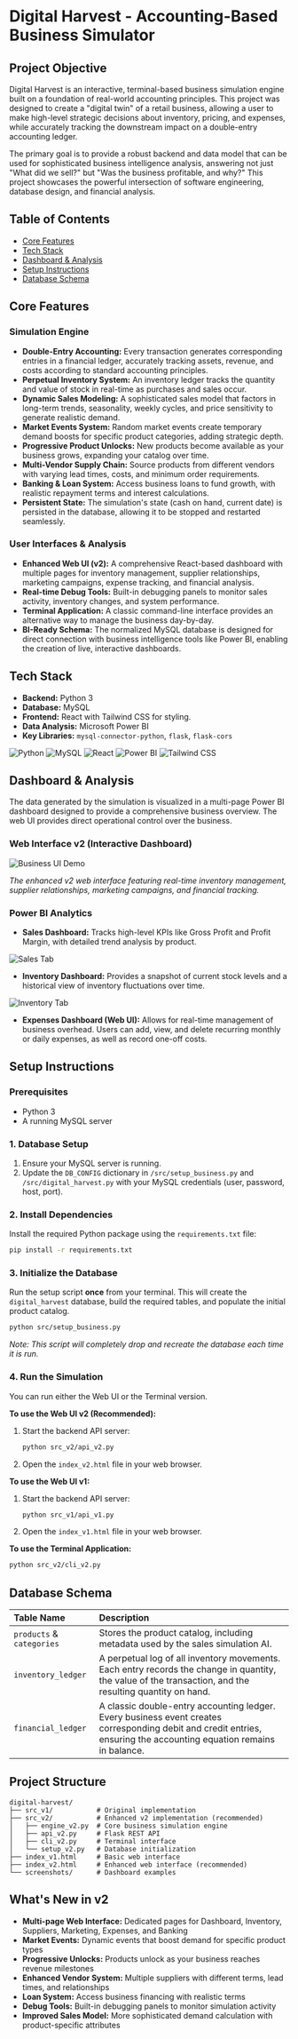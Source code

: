 # Digital Harvest - Accounting-Based Business Simulator

## Project Objective

Digital Harvest is an interactive, terminal-based business simulation engine built on a foundation of real-world accounting principles. This project was designed to create a "digital twin" of a retail business, allowing a user to make high-level strategic decisions about inventory, pricing, and expenses, while accurately tracking the downstream impact on a double-entry accounting ledger.

The primary goal is to provide a robust backend and data model that can be used for sophisticated business intelligence analysis, answering not just "What did we sell?" but "Was the business profitable, and why?" This project showcases the powerful intersection of software engineering, database design, and financial analysis.

## Table of Contents
- [Core Features](#core-features)
- [Tech Stack](#tech-stack)
- [Dashboard & Analysis](#dashboard--analysis)
- [Setup Instructions](#setup-instructions)
- [Database Schema](#database-schema)

## Core Features

### Simulation Engine

* **Double-Entry Accounting:** Every transaction generates corresponding entries in a financial ledger, accurately tracking assets, revenue, and costs according to standard accounting principles.
* **Perpetual Inventory System:** An inventory ledger tracks the quantity and value of stock in real-time as purchases and sales occur.
* **Dynamic Sales Modeling:** A sophisticated sales model that factors in long-term trends, seasonality, weekly cycles, and price sensitivity to generate realistic demand.
* **Market Events System:** Random market events create temporary demand boosts for specific product categories, adding strategic depth.
* **Progressive Product Unlocks:** New products become available as your business grows, expanding your catalog over time.
* **Multi-Vendor Supply Chain:** Source products from different vendors with varying lead times, costs, and minimum order requirements.
* **Banking & Loan System:** Access business loans to fund growth, with realistic repayment terms and interest calculations.
* **Persistent State:** The simulation's state (cash on hand, current date) is persisted in the database, allowing it to be stopped and restarted seamlessly.

### User Interfaces & Analysis
* **Enhanced Web UI (v2):** A comprehensive React-based dashboard with multiple pages for inventory management, supplier relationships, marketing campaigns, expense tracking, and financial analysis.
* **Real-time Debug Tools:** Built-in debugging panels to monitor sales activity, inventory changes, and system performance.
* **Terminal Application:** A classic command-line interface provides an alternative way to manage the business day-by-day.
* **BI-Ready Schema:** The normalized MySQL database is designed for direct connection with business intelligence tools like Power BI, enabling the creation of live, interactive dashboards.

## Tech Stack

* **Backend:** Python 3
* **Database:** MySQL
* **Frontend:** React with Tailwind CSS for styling.
* **Data Analysis:** Microsoft Power BI
* **Key Libraries:** `mysql-connector-python`, `flask`, `flask-cors`

![Python](https://img.shields.io/badge/Python-3776AB?style=for-the-badge&logo=python&logoColor=white)
![MySQL](https://img.shields.io/badge/MySQL-4479A1?style=for-the-badge&logo=mysql&logoColor=white)
![React](https://img.shields.io/badge/React-61DAFB?style=for-the-badge&logo=react&logoColor=black)
![Power BI](https://img.shields.io/badge/Power%20BI-F2C811?style=for-the-badge&logo=powerbi&logoColor=black)
![Tailwind CSS](https://img.shields.io/badge/Tailwind_CSS-38B2AC?style=for-the-badge&logo=tailwind-css&logoColor=white)


## Dashboard & Analysis

The data generated by the simulation is visualized in a multi-page Power BI dashboard designed to provide a comprehensive business overview. The web UI provides direct operational control over the business.

### Web Interface v2 (Interactive Dashboard)

![Business UI Demo](screenshots/Business_UI.gif)

*The enhanced v2 web interface featuring real-time inventory management, supplier relationships, marketing campaigns, and financial tracking.*

### Power BI Analytics

* **Sales Dashboard:** Tracks high-level KPIs like Gross Profit and Profit Margin, with detailed trend analysis by product.

![Sales Tab](screenshots/sales9.11.25.jpg)
* **Inventory Dashboard:** Provides a snapshot of current stock levels and a historical view of inventory fluctuations over time.

![Inventory Tab](screenshots/inventory9.11.25.jpg)

* **Expenses Dashboard (Web UI):** Allows for real-time management of business overhead. Users can add, view, and delete recurring monthly or daily expenses, as well as record one-off costs.


## Setup Instructions

### Prerequisites

* Python 3
* A running MySQL server

### 1. Database Setup

1.  Ensure your MySQL server is running.
2.  Update the `DB_CONFIG` dictionary in `/src/setup_business.py` and `/src/digital_harvest.py` with your MySQL credentials (user, password, host, port).

### 2. Install Dependencies

Install the required Python package using the `requirements.txt` file:
```bash
pip install -r requirements.txt
```

### 3. Initialize the Database
Run the setup script **once** from your terminal. This will create the `digital_harvest` database, build the required tables, and populate the initial product catalog.
```bash
python src/setup_business.py
```

*Note: This script will completely drop and recreate the database each time it is run.*

### 4. Run the Simulation
You can run either the Web UI or the Terminal version.

**To use the Web UI v2 (Recommended):**
1. Start the backend API server:
   ```bash
   python src_v2/api_v2.py
   ```
2. Open the `index_v2.html` file in your web browser.

**To use the Web UI v1:**
1. Start the backend API server:
   ```bash
   python src_v1/api_v1.py
   ```
2. Open the `index_v1.html` file in your web browser.

**To use the Terminal Application:**
```bash
python src_v2/cli_v2.py
```

## Database Schema

| Table Name | Description |
| :--- | :--- |
| `products` & `categories` | Stores the product catalog, including metadata used by the sales simulation AI. |
| `inventory_ledger` | A perpetual log of all inventory movements. Each entry records the change in quantity, the value of the transaction, and the resulting quantity on hand. |
| `financial_ledger` | A classic double-entry accounting ledger. Every business event creates corresponding debit and credit entries, ensuring the accounting equation remains in balance. |

## Project Structure

```
digital-harvest/
├── src_v1/           # Original implementation
├── src_v2/           # Enhanced v2 implementation (recommended)
│   ├── engine_v2.py  # Core business simulation engine
│   ├── api_v2.py     # Flask REST API
│   ├── cli_v2.py     # Terminal interface
│   └── setup_v2.py   # Database initialization
├── index_v1.html     # Basic web interface
├── index_v2.html     # Enhanced web interface (recommended)
└── screenshots/      # Dashboard examples
```

## What's New in v2

* **Multi-page Web Interface:** Dedicated pages for Dashboard, Inventory, Suppliers, Marketing, Expenses, and Banking
* **Market Events:** Dynamic events that boost demand for specific product types
* **Progressive Unlocks:** Products unlock as your business reaches revenue milestones
* **Enhanced Vendor System:** Multiple suppliers with different terms, lead times, and relationships
* **Loan System:** Access business financing with realistic terms
* **Debug Tools:** Built-in debugging panels to monitor simulation activity
* **Improved Sales Model:** More sophisticated demand calculation with product-specific attributes
